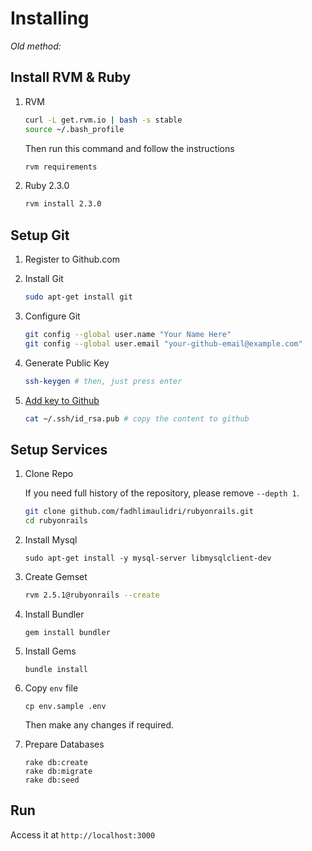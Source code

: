 # Installing

*Old method:*

## Install RVM & Ruby

1. RVM

    ```sh
    curl -L get.rvm.io | bash -s stable
    source ~/.bash_profile
    ```

    Then run this command and follow the instructions

    ```sh
    rvm requirements
    ```

2. Ruby 2.3.0

    ```sh
    rvm install 2.3.0
    ```

## Setup Git

1. Register to Github.com
2. Install Git

    ```sh
    sudo apt-get install git
    ```

3. Configure Git

    ```sh
    git config --global user.name "Your Name Here"
    git config --global user.email "your-github-email@example.com"
    ```

4. Generate Public Key

    ```sh
    ssh-keygen # then, just press enter
    ```

5. [Add key to Github](https://help.github.com/articles/adding-a-new-ssh-key-to-your-github-account/)

    ```sh
    cat ~/.ssh/id_rsa.pub # copy the content to github
    ```

## Setup Services

1. Clone Repo

    If you need full history of the repository, please remove `--depth 1`.

    ```sh
    git clone github.com/fadhlimaulidri/rubyonrails.git
    cd rubyonrails
    ```

2. Install Mysql

    ```
    sudo apt-get install -y mysql-server libmysqlclient-dev
    ```

3. Create Gemset

    ```sh
    rvm 2.5.1@rubyonrails --create
    ```

4. Install Bundler

    ```
    gem install bundler
    ```

6. Install Gems

    ```
    bundle install
    ```

7. Copy `env` file

    ```
    cp env.sample .env
    ```

    Then make any changes if required.

8. Prepare Databases

    ```
    rake db:create
    rake db:migrate
    rake db:seed
    ```
    
## Run

Access it at `http://localhost:3000`
